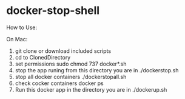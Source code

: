 # docker-stop-shell
How to Use:

On Mac:
1. git clone or download included scripts
2. cd to ClonedDirectory
3. set  permissions 
   sudo chmod 737 docker*.sh
4. stop the app runing from this directory you are in
   ./dockerstop.sh
5. stop all docker containers
   ./dockerstopall.sh
6. check cocker containers
   docker ps
7. Run this docker app in the directory you are in
   ./dockerup.sh
